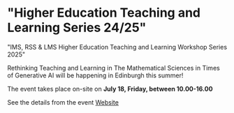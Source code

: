 # "Higher Education Teaching and Learning Series 24/25"

"IMS, RSS & LMS Higher Education Teaching and Learning Workshop Series 2025"

Rethinking Teaching and Learning in The Mathematical Sciences in Times of Generative AI will be happening in Edinburgh this summer!

The event takes place on-site on **July 18, Friday, between 10.00-16.00**

See the details from the event [Website](https://oevkaya.github.io/HE-Workshop-Series/)
